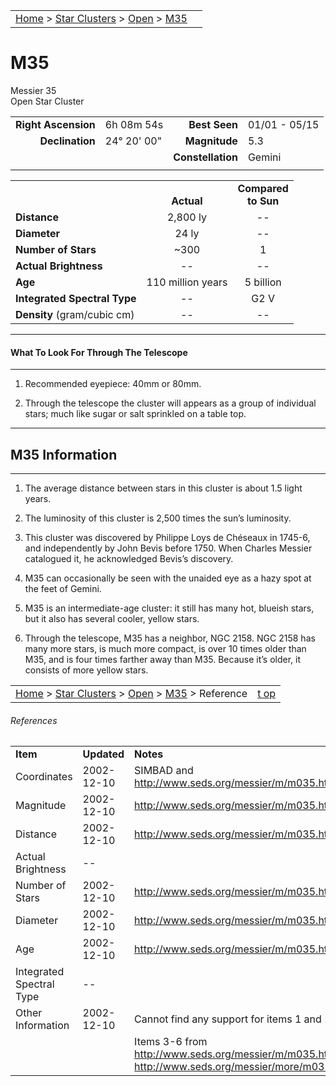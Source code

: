 <script src="../../js/whatsup.js"></script>
<script type="text/javascript">
	var objectName ="M35"
	var objectDesc ="Open Star Cluster<br>(and NGC 2158 Open Star Cluster)<br/>in the Constellation<br/>Gemini"
	var objectImage="M35.jpg"
</script>

|    |    |
|:---|---:|
|[Home](/notes/#object-notes) > [Star Clusters](/notes/#star-clusters) > [Open](../!open-cluster-info) > [M35](#m35)| <div id=whatsup></div> |

# M35
Messier 35<br/>
Open Star Cluster

|   |   |   |   |
|--:|:--|--:|:--|
|**Right Ascension**|6h 08m 54s|**Best Seen**|01/01 - 05/15|
|**Declination**|24&deg; 20' 00"|**Magnitude**|5.3|
|   |   |**Constellation**|Gemini|
|   |   |   |   |

|   |   |   |
|---|:---:|:---:|
|   | <br/>**Actual**| **Compared<br/>to Sun** |
|**Distance** | 2,800 ly | -- |
|**Diameter** | 24 ly | -- |
|**Number of Stars**| ~300 | 1 |
|**Actual Brightness**| -- | -- |
|**Age** | 110 million years | 5 billion  |
|**Integrated Spectral Type** | -- | G2 V |
|**Density** (gram/cubic cm) | -- | -- |

---
#### What To Look For Through The Telescope
---

1.	Recommended eyepiece: 40mm or 80mm.

1.	Through the telescope the cluster will appears as a group of individual stars; much like sugar or salt sprinkled on a table top.

---
## M35 Information
---

1.	The average distance between stars in this cluster is about 1.5 light years.

1.	The luminosity of this cluster is 2,500 times the sun’s luminosity.

1.	This cluster was discovered by Philippe Loys de Chéseaux in 1745-6, and independently by John Bevis before 1750.  When Charles Messier catalogued it, he acknowledged Bevis’s discovery.

1.	M35 can occasionally be seen with the unaided eye as a hazy spot at the feet of Gemini.

1.	M35 is an intermediate-age cluster: it still has many hot, blueish stars, but it also has several cooler, yellow stars.

1.	Through the telescope, M35 has a neighbor, NGC 2158.  NGC 2158 has many more stars, is much more compact, is over 10 times older than M35, and is four times farther away than M35.  Because it’s older, it consists of more yellow stars.

|    |    |
|:---|---:|
|[Home](/notes/#object-notes) > [Star Clusters](/notes/#star-clusters) > [Open](../!open-cluster-info) > [M35](#m35) > Reference | [t   op](#m35) |

###### References

|   |   |   |
|---|---|---|
|**Item**|**Updated**|**Notes**| 
|Coordinates|2002-12-10|SIMBAD and <http://www.seds.org/messier/m/m035.html>|
|Magnitude|2002-12-10|<http://www.seds.org/messier/m/m035.html>|
|Distance|2002-12-10|<http://www.seds.org/messier/m/m035.html>|
|Actual Brightness|	--	|  |
|Number of Stars|2002-12-10|<http://www.seds.org/messier/m/m035.html>|
|Diameter|2002-12-10|	<http://www.seds.org/messier/m/m035.html>|
|Age|2002-12-10|	<http://www.seds.org/messier/m/m035.html>|
|Integrated Spectral Type| -- |  |
|Other Information|2002-12-10|Cannot find any support for items 1 and 2.|
|  |  |Items 3-6 from <http://www.seds.org/messier/m/m035.html> and <http://www.seds.org/messier/more/m035_more.html>

